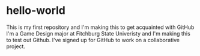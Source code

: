 # hello-world
This is my first repository and I'm making this to get acquainted with GitHub
I'm a Game Design major at Fitchburg State Univeristy and I'm making this to test out Github. I've signed up for GitHub to work on a collaborative project.
